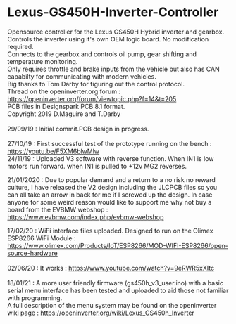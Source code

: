 # Lexus-GS450H-Inverter-Controller
Opensource controller for the Lexus GS450H Hybrid inverter and gearbox.
<br>
Controls the inverter using it's own OEM logic board. No modification required.
<br>
Connects to the gearbox and controls oil pump, gear shifting and temperature monitoring.
<br>
Only requires throttle and brake inputs from the vehicle but also has CAN capabilty for communicating with modern vehicles.
<br>
Big thanks to Tom Darby for figuring out the control protocol.
<br>
Thread on the openinverter.org forum : <br>
https://openinverter.org/forum/viewtopic.php?f=14&t=205
<br>
PCB files in Designspark PCB 8.1 format.
<br>
Copyright 2019 D.Maguire and T.Darby
<br>
<br>
29/09/19 : Initial commit.PCB design in progress. 
<br>
<br>
27/10/19 : First successful test of the prototype running on the bench : https://youtu.be/F5XM6blwMlw
<br>
24/11/19 : Uploaded V3 software with reverse function. When IN1 is low motors run forward. when IN1 is pulled to +12v MG2 reverses.

21/01/2020 : Due to popular demand and a return to a no risk no reward culture, I have released the V2 design including the JLCPCB files so you can all take an arrow in back for me if I screwed up the design. In case anyone for some weird reason would like to support me why not buy a board from the EVBMW webshop : https://www.evbmw.com/index.php/evbmw-webshop

17/02/20 : WiFi interface files uploaded. Designed to run on the Olimex ESP8266 WiFi Module : <br>
https://www.olimex.com/Products/IoT/ESP8266/MOD-WIFI-ESP8266/open-source-hardware
<br>
<br>
02/06/20 : It works : https://www.youtube.com/watch?v=9eRWR5xXItc
<br>
<br>
18/01/21 : A more user friendly firmware (gs450h_v3_user.ino) with a basic serial menu interface has been tested and uploaded to aid those not familiar with programming.<br> A full description of the menu system may be found on the openinverter wiki page :
https://openinverter.org/wiki/Lexus_GS450h_Inverter


